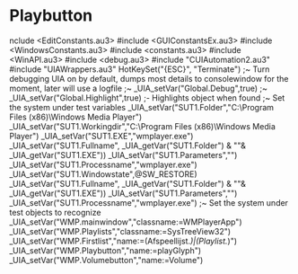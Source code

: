 # Playbutton
nclude &lt;EditConstants.au3> #include &lt;GUIConstantsEx.au3> #include &lt;WindowsConstants.au3> #include &lt;constants.au3> #include &lt;WinAPI.au3> #include &lt;debug.au3> #include "CUIAutomation2.au3" #include "UIAWrappers.au3" HotKeySet("{ESC}", "Terminate")  ;~ Turn debugging UIA on by default, dumps most details to consolewindow for the moment, later will use a logfile ;~ _UIA_setVar("Global.Debug",true) ;~ _UIA_setVar("Global.Highlight",true) ;- Highlights object when found  ;~ Set the system under test variables _UIA_setVar("SUT1.Folder","C:\Program Files (x86)\Windows Media Player") _UIA_setVar("SUT1.Workingdir","C:\Program Files (x86)\Windows Media Player\") _UIA_setVar("SUT1.EXE","wmplayer.exe") _UIA_setVar("SUT1.Fullname", _UIA_getVar("SUT1.Folder") &amp; "\"&amp; _UIA_getVar("SUT1.EXE")) _UIA_setVar("SUT1.Parameters","") _UIA_setVar("SUT1.Processname","wmplayer.exe") _UIA_setVar("SUT1.Windowstate",@SW_RESTORE)  _UIA_setVar("SUT1.Fullname", _UIA_getVar("SUT1.Folder") &amp; "\"&amp; _UIA_getVar("SUT1.EXE")) _UIA_setVar("SUT1.Parameters","") _UIA_setVar("SUT1.Processname","wmplayer.exe")  ;~ Set the system under test objects to recognize _UIA_setVar("WMP.mainwindow","classname:=WMPlayerApp") _UIA_setVar("WMP.Playlists","classname:=SysTreeView32") _UIA_setVar("WMP.Firstlist","name:=(Afspeellijst.*)|(Playlist.*)") _UIA_setVar("WMP.Playbutton","name:=playGlyph") _UIA_setVar("WMP.Volumebutton","name:=Volume")

